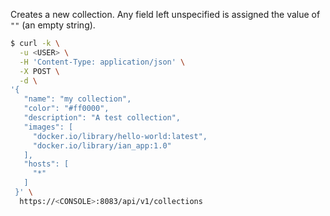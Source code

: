 Creates a new collection.
Any field left unspecified is assigned the value of `""` (an empty string).

```bash
$ curl -k \
  -u <USER> \
  -H 'Content-Type: application/json' \
  -X POST \
  -d \
'{
   "name": "my collection",
   "color": "#ff0000",
   "description": "A test collection",
   "images": [
     "docker.io/library/hello-world:latest",
     "docker.io/library/ian_app:1.0"
   ],
   "hosts": [
     "*"
   ]
 }' \
  https://<CONSOLE>:8083/api/v1/collections
```
